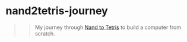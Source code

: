 # nand2tetris-journey

>> My journey through [Nand to Tetris](https://www.nand2tetris.org/) to build a computer from scratch.